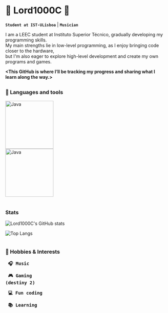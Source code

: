 # 🎵 Lord1000C 🎵

**`Student at IST-ULisboa`** | **`Musician`**

I am a LEEC student at Instituto Superior Técnico, gradually developing my programming skills.  
My main strengths lie in low-level programming, as I enjoy bringing code closer to the hardware,   
but I'm also eager to explore high-level development and create my own programs and games.  

**<This GitHub is where I’ll be tracking my progress and sharing what I learn along the way.>**
 
## 
### **🧰 Languages and tools**
  
  
<img align="left" alt="Java" width="150px" style="padding-right:150px;" src="https://github.com/user-attachments/assets/339ba3cd-27bf-4b36-bbb9-2a0ed3c9eec5"/>  

<img align="left" alt="Java" width="150px" style="padding-right:150px;" src="https://github.com/user-attachments/assets/4ee15081-f992-4f7d-ae7e-d98278d742f1"/> 

<br clear="left"/>
      


# 
### **Stats**
![Lord1000C's GitHub stats](https://github-readme-stats.vercel.app/api?username=Lord1000C&show_icons=true&theme=dark)   

![Top Langs](https://github-readme-stats.vercel.app/api/top-langs/?username=Lord1000C&layout=compact&theme=dark)

#

### **🎸 Hobbies & Interests**
**<pre> 🎧 Music </pre>**
**<pre> 🎮 Gaming (destiny 2) </pre>**
**<pre> 💻 Fun coding </pre>**
**<pre> 📚 Learning </pre>**

